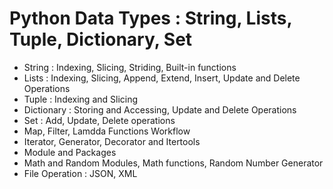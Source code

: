 # Python Data Types : String, Lists, Tuple, Dictionary, Set
- String : Indexing, Slicing, Striding, Built-in functions
- Lists :  Indexing, Slicing, Append, Extend, Insert, Update and Delete Operations
- Tuple : Indexing and Slicing
- Dictionary : Storing and Accessing, Update and Delete Operations
- Set : Add, Update, Delete operations
- Map, Filter, Lamdda Functions Workflow
- Iterator, Generator, Decorator and Itertools
- Module and Packages
- Math and Random Modules, Math functions, Random Number Generator
- File Operation : JSON, XML
